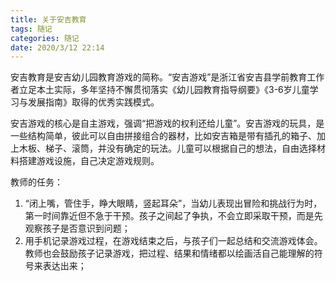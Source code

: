 ```yaml
---
title: 关于安吉教育
tags: 随记
categories: 随记
date: 2020/3/12 22:14
---
```


安吉教育是安吉幼儿园教育游戏的简称。“安吉游戏”是浙江省安吉县学前教育工作者立足本土实际，多年坚持不懈贯彻落实《幼儿园教育指导纲要》《3-6岁儿童学习与发展指南》取得的优秀实践模式。

安吉游戏的核心是自主游戏，强调“把游戏的权利还给儿童”。安吉游戏的玩具，是一些结构简单，彼此可以自由拼接组合的器材，比如安吉箱是带有插孔的箱子、加上木板、梯子、滚筒，并没有确定的玩法。儿童可以根据自己的想法，自由选择材料搭建游戏设施，自己决定游戏规则。

教师的任务：

1. “闭上嘴，管住手，睁大眼睛，竖起耳朵”，当幼儿表现出冒险和挑战行为时，第一时间靠近但不急于干预。孩子之间起了争执，不会立即采取干预，而是先观察孩子是否意识到问题；
2. 用手机记录游戏过程，在游戏结束之后，与孩子们一起总结和交流游戏体会。教师也会鼓励孩子记录游戏，把过程、结果和情绪都以绘画活自己能理解的符号来表达出来；